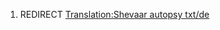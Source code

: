 1.  REDIRECT [Translation:Shevaar autopsy
    txt/de](Translation:Shevaar_autopsy_txt/de "wikilink")